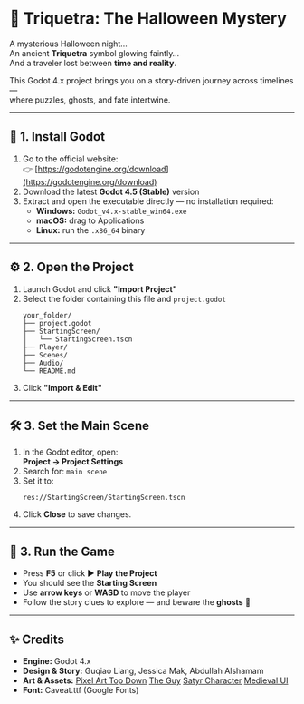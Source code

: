 # 👻 Triquetra: The Halloween Mystery

A mysterious Halloween night…  
An ancient **Triquetra** symbol glowing faintly…  
And a traveler lost between **time and reality**.

This Godot 4.x project brings you on a story-driven journey across timelines —  
where puzzles, ghosts, and fate intertwine.

---

## 🧩 1. Install Godot

1. Go to the official website:  
   👉 [https://godotengine.org/download](https://godotengine.org/download)
2. Download the latest **Godot 4.5 (Stable)** version  
3. Extract and open the executable directly — no installation required:
   - **Windows:** `Godot_v4.x-stable_win64.exe`
   - **macOS:** drag to Applications
   - **Linux:** run the `.x86_64` binary

---

## ⚙️ 2. Open the Project

1. Launch Godot and click **"Import Project"**
2. Select the folder containing this file and `project.godot`
   ```
   your_folder/
   ├── project.godot
   ├── StartingScreen/
   │   └── StartingScreen.tscn
   ├── Player/
   ├── Scenes/
   ├── Audio/
   └── README.md
   ```
3. Click **"Import & Edit"**

---

## 🛠️ 3. Set the Main Scene

1. In the Godot editor, open:  
   **Project → Project Settings**
2. Search for: `main scene`
3. Set it to:
   ```
   res://StartingScreen/StartingScreen.tscn
   ```
4. Click **Close** to save changes.

---

## 🚀 3. Run the Game

- Press **F5** or click ▶️ **Play the Project**
- You should see the **Starting Screen**
- Use **arrow keys** or **WASD** to move the player
- Follow the story clues to explore — and beware the **ghosts** 👻

---

## ✨ Credits

- **Engine:** Godot 4.x  
- **Design & Story:** Guqiao Liang, Jessica Mak, Abdullah Alshamam
- **Art & Assets:** 
[Pixel Art Top Down]([url](https://cainos.itch.io/pixel-art-top-down-basic))
[The Guy]([url](https://escape-pixel.itch.io/animated-character-template-asset-pack-2d-pixel-art))
[Satyr Character]([url](https://lucky-loops.itch.io/character-satyr))
[Medieval UI]([url](https://toffeecraft.itch.io/ui-user-interface-pack-medieval))
- **Font:** Caveat.ttf (Google Fonts)  

